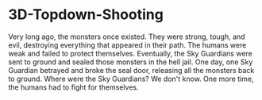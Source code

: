 # 3D-Topdown-Shooting
Very long ago, the monsters once existed. They were strong, tough, and evil, destroying everything that appeared in their path. The humans were weak and failed to protect themselves. Eventually, the Sky Guardians were sent to ground and sealed those monsters in the hell jail. One day, one Sky Guardian betrayed and broke the seal door, releasing all the monsters back to ground. Where were the Sky Guardians? We don't know. One more time, the humans had to fight for themselves.

